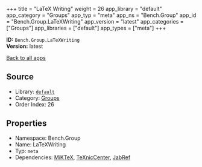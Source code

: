 ﻿+++
title = "LaTeX Writing"
weight = 26
app_library = "default"
app_category = "Groups"
app_typ = "meta"
app_ns = "Bench.Group"
app_id = "Bench.Group.LaTeXWriting"
app_version = "latest"
app_categories = ["Groups"]
app_libraries = ["default"]
app_types = ["meta"]
+++

**ID:** `Bench.Group.LaTeXWriting`  
**Version:** latest  
<!--more-->

[Back to all apps](/apps/)

## Source

* Library: [`default`](/app_libraries/default)
* Category: [Groups](/app_categories/groups)
* Order Index: 26

## Properties

* Namespace: Bench.Group
* Name: LaTeXWriting
* Typ: `meta`
* Dependencies: [MiKTeX](/apps/Bench.MiKTeX), [TeXnicCenter](/apps/Bench.TeXnicCenter), [JabRef](/apps/Bench.JabRef)

